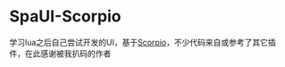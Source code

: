 # SpaUI-Scorpio

学习lua之后自己尝试开发的UI，基于[Scorpio](https://github.com/kurapica/Scorpio)，不少代码来自或参考了其它插件，在此感谢被我扒码的作者
